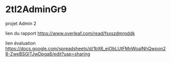 # 2tl2AdminGr9
projet Admin 2

lien du rapport https://www.overleaf.com/read/fsxszdmrpddk

lien évaluation https://docs.google.com/spreadsheets/d/1bX6_eiObLUtFMnWoalNhQwpon28-ZweBSGlTJwDpga8/edit?usp=sharing
